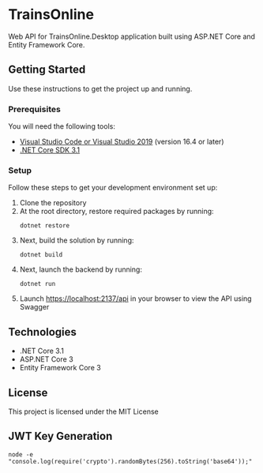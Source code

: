# TrainsOnline
Web API for TrainsOnline.Desktop application built using ASP.NET Core and Entity Framework Core.

## Getting Started
Use these instructions to get the project up and running.

### Prerequisites
You will need the following tools:

* [Visual Studio Code or Visual Studio 2019](https://visualstudio.microsoft.com/vs/) (version 16.4 or later)
* [.NET Core SDK 3.1](https://dotnet.microsoft.com/download/dotnet-core/3.1)

### Setup
Follow these steps to get your development environment set up:

  1. Clone the repository
  2. At the root directory, restore required packages by running:
      ```
     dotnet restore
     ```
  3. Next, build the solution by running:
     ```
     dotnet build
     ```
  4. Next, launch the backend by running:
     ```
	 dotnet run
	 ```
  5. Launch [https://localhost:2137/api](http://localhost:2137/api) in your browser to view the API using Swagger
  
## Technologies
* .NET Core 3.1
* ASP.NET Core 3
* Entity Framework Core 3

## License

This project is licensed under the MIT License

## JWT Key Generation

```
node -e "console.log(require('crypto').randomBytes(256).toString('base64'));"
```

